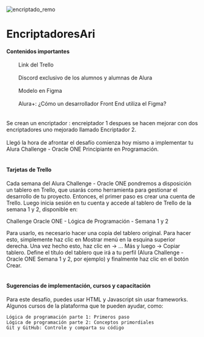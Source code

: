 ![encriptado_remo](https://github.com/ArianaEstrella/EncriptadorAri/blob/master/Encriptador%201.gif)

# EncriptadoresAri 
#### Contenidos importantes
<div style="background-image:url('https://www.alura.com.br/assets/img/challenges/icons/icon-trello.svg'); background-repeat: no-repeat;">
&nbsp;&nbsp;&nbsp;&nbsp;<a href="https://trello.com/b/ctdSDhqi/challenge-oracle-one-l%C3%B3gica-de-programaci%C3%B3n-semana-1-y-2" target="_blank" style="text-decoration: none; color: inherit" style="cursor: pointer">&nbsp;&nbsp;&nbsp;&nbsp;Link del Trello</a> 
</div>

</br>

<div style="background-image:url('https://www.alura.com.br/assets/img/challenges/icons/icon-discord.svg'); background-repeat: no-repeat;">
&nbsp;&nbsp;&nbsp;&nbsp;<a href="https://trello.com/b/ctdSDhqi/challenge-oracle-one-l%C3%B3gica-de-programaci%C3%B3n-semana-1-y-2" target="_blank" style="text-decoration: none; color: inherit" style="cursor: pointer">&nbsp;&nbsp;&nbsp;&nbsp;Discord exclusivo de los alumnos y alumnas de Alura</a>
</div>
</br>

<div style="background-image:url('https://www.alura.com.br/assets/img/challenges/icons/icon-figma.svg'); background-repeat: no-repeat;">
&nbsp;&nbsp;&nbsp;&nbsp;<a href="https://trello.com/b/ctdSDhqi/challenge-oracle-one-l%C3%B3gica-de-programaci%C3%B3n-semana-1-y-2" target="_blank" style="text-decoration: none; color: inherit" style="cursor: pointer">&nbsp;&nbsp;&nbsp;&nbsp;Modelo en Figma</a>
</div>
</br>

<div style="background-image:url('https://www.alura.com.br/assets/img/challenges/icons/icon-aluramais.svg'); background-repeat: no-repeat;">
&nbsp;&nbsp;&nbsp;&nbsp;<a href="https://trello.com/b/ctdSDhqi/challenge-oracle-one-l%C3%B3gica-de-programaci%C3%B3n-semana-1-y-2" target="_blank" style="text-decoration: none; color: inherit" style="cursor: pointer">&nbsp;&nbsp;&nbsp;&nbsp;Alura+: ¿Cómo un desarrollador Front End utiliza el Figma?</a>
</div>
</br></br>
Se crean un encriptador : encreiptador 1 despues se hacen mejorar con dos encriptadores uno mejorado llamado Encriptador 2.
</br></br>
Llegó la hora de afrontar el desafío comienza hoy mismo a implementar tu Alura Challenge - Oracle ONE Principiante en Programación.
</br></br>

#### Tarjetas de Trello

Cada semana del Alura Challenge - Oracle ONE pondremos a disposición un tablero en Trello, que usarás como herramienta para gestionar el desarrollo de tu proyecto. Entonces, el primer paso es crear una cuenta de Trello. Luego inicia sesión en tu cuenta y accede al tablero de Trello de la semana 1 y 2, disponible en:

Challenge Oracle ONE - Lógica de Programación - Semana 1 y 2

Para usarlo, es necesario hacer una copia del tablero original. Para hacer esto, simplemente haz clic en Mostrar menú en la esquina superior derecha. Una vez hecho esto, haz clic en -> ... Más y luego -> Copiar tablero. Define el título del tablero que irá a tu perfil (Alura Challenge - Oracle ONE Semana 1 y 2, por ejemplo) y finalmente haz clic en el botón Crear.
</br></br>

#### Sugerencias de implementación, cursos y capacitación

Para este desafío, puedes usar HTML y Javascript sin usar frameworks. Algunos cursos de la plataforma que te pueden ayudar, como:

    Lógica de programación parte 1: Primeros paso
    Lógica de programación parte 2: Conceptos primordiales
    Git y GitHub: Controle y comparta su código
